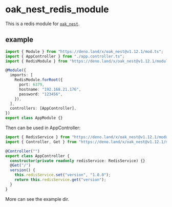 # oak_nest_redis_module

This is a redis module for [`oak_nest`](https://deno.land/x/oak_nest).

## example

```typescript
import { Module } from "https://deno.land/x/oak_nest@v1.12.1/mod.ts";
import { AppController } from "./app.controller.ts";
import { RedisModule } from "https://deno.land/x/oak_nest@v1.12.1/modules/redis/mod.ts";

@Module({
  imports: [
    RedisModule.forRoot({
      port: 6379,
      hostname: "192.168.21.176",
      password: "123456",
    }),
  ],
  controllers: [AppController],
})
export class AppModule {}
```

Then can be used in AppController:

```ts
import { RedisService } from "https://deno.land/x/oak_nest@v1.12.1/modules/redis/mod.ts";
import { Controller, Get } from "https://deno.land/x/oak_nest@v1.12.1/mod.ts";

@Controller("")
export class AppController {
  constructor(private readonly redisService: RedisService) {}
  @Get("/")
  version() {
    this.redisService.set("version", "1.0.0");
    return this.redisService.get("version");
  }
}
```

More can see the example dir.
